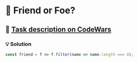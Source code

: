 # 📝 Friend or Foe?

## 🔗 [Task description on CodeWars](https://www.codewars.com/kata/55b42574ff091733d900002f)

### 💡 Solution

```javascript
const friend = f => f.filter(name => name.length === 4);
```
